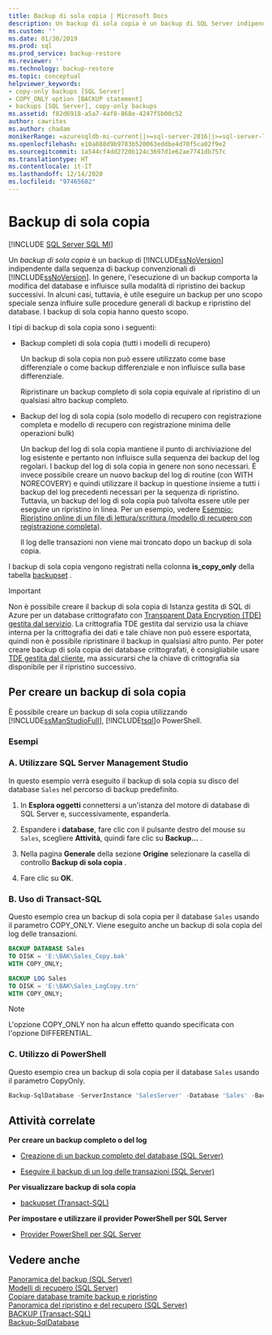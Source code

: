 ```yaml
---
title: Backup di sola copia | Microsoft Docs
description: Un backup di sola copia è un backup di SQL Server indipendente dalla sequenza dei backup di SQL Server. Non influisce sulla modalità di ripristino dei backup successivi.
ms.custom: ''
ms.date: 01/30/2019
ms.prod: sql
ms.prod_service: backup-restore
ms.reviewer: ''
ms.technology: backup-restore
ms.topic: conceptual
helpviewer_keywords:
- copy-only backups [SQL Server]
- COPY_ONLY option [BACKUP statement]
- backups [SQL Server], copy-only backups
ms.assetid: f82d6918-a5a7-4af8-868e-4247f5b00c52
author: cawrites
ms.author: chadam
monikerRange: =azuresqldb-mi-current||>=sql-server-2016||>=sql-server-linux-2017
ms.openlocfilehash: e10a888d9b9783b520063eddbe4d70f5ca02f9e2
ms.sourcegitcommit: 1a544cf4dd2720b124c3697d1e62ae7741db757c
ms.translationtype: HT
ms.contentlocale: it-IT
ms.lasthandoff: 12/14/2020
ms.locfileid: "97465682"
---
```

# <a name="copy-only-backups"></a>Backup di sola copia
[!INCLUDE [SQL Server SQL MI](../../includes/applies-to-version/sql-asdbmi.md)]

Un *backup di sola copia* è un backup di [!INCLUDE[ssNoVersion](../../includes/ssnoversion-md.md)] indipendente dalla sequenza di backup convenzionali di [!INCLUDE[ssNoVersion](../../includes/ssnoversion-md.md)]. In genere, l'esecuzione di un backup comporta la modifica del database e influisce sulla modalità di ripristino dei backup successivi. In alcuni casi, tuttavia, è utile eseguire un backup per uno scopo speciale senza influire sulle procedure generali di backup e ripristino del database. I backup di sola copia hanno questo scopo.
  
 I tipi di backup di sola copia sono i seguenti:  
  
- Backup completi di sola copia (tutti i modelli di recupero)  
  
     Un backup di sola copia non può essere utilizzato come base differenziale o come backup differenziale e non influisce sulla base differenziale.  
  
     Ripristinare un backup completo di sola copia equivale al ripristino di un qualsiasi altro backup completo.  
  
- Backup del log di sola copia (solo modello di recupero con registrazione completa e modello di recupero con registrazione minima delle operazioni bulk)  

     Un backup del log di sola copia mantiene il punto di archiviazione del log esistente e pertanto non influisce sulla sequenza dei backup del log regolari. I backup del log di sola copia in genere non sono necessari. È invece possibile creare un nuovo backup del log di routine (con WITH NORECOVERY) e quindi utilizzare il backup in questione insieme a tutti i backup del log precedenti necessari per la sequenza di ripristino. Tuttavia, un backup del log di sola copia può talvolta essere utile per eseguire un ripristino in linea. Per un esempio, vedere [Esempio: Ripristino online di un file di lettura/scrittura &#40;modello di recupero con registrazione completa&#41;](../../relational-databases/backup-restore/example-online-restore-of-a-read-write-file-full-recovery-model.md).  

     Il log delle transazioni non viene mai troncato dopo un backup di sola copia.  
  
 I backup di sola copia vengono registrati nella colonna **is_copy_only** della tabella [backupset](../../relational-databases/system-tables/backupset-transact-sql.md) .  
 
 > [!IMPORTANT]  
> Non è possibile creare il backup di sola copia di Istanza gestita di SQL di Azure per un database crittografato con [Transparent Data Encryption (TDE) gestita dal servizio](/azure/sql-database/transparent-data-encryption-azure-sql?tabs=azure-portal#service-managed-transparent-data-encryption). La crittografia TDE gestita dal servizio usa la chiave interna per la crittografia dei dati e tale chiave non può essere esportata, quindi non è possibile ripristinare il backup in qualsiasi altro punto. Per poter creare backup di sola copia dei database crittografati, è consigliabile usare [TDE gestita dal cliente](/azure/sql-database/transparent-data-encryption-byok-azure-sql), ma assicurarsi che la chiave di crittografia sia disponibile per il ripristino successivo.
  
## <a name="to-create-a-copy-only-backup"></a>Per creare un backup di sola copia  
 È possibile creare un backup di sola copia utilizzando [!INCLUDE[ssManStudioFull](../../includes/ssmanstudiofull-md.md)], [!INCLUDE[tsql](../../includes/tsql-md.md)]o PowerShell.  

### <a name="examples"></a>Esempi  
###  <a name="a-using-sql-server-management-studio"></a><a name="SSMSProcedure"></a> A. Utilizzare SQL Server Management Studio  
In questo esempio verrà eseguito il backup di sola copia su disco del database `Sales` nel percorso di backup predefinito.

1. In **Esplora oggetti** connettersi a un'istanza del motore di database di SQL Server e, successivamente, espanderla.

1. Espandere i **database**, fare clic con il pulsante destro del mouse su `Sales`, scegliere **Attività**, quindi fare clic su **Backup...** .

1. Nella pagina **Generale** della sezione **Origine** selezionare la casella di controllo **Backup di sola copia** .

1. Fare clic su **OK**.

###  <a name="b-using-transact-sql"></a><a name="TsqlProcedure"></a>B. Uso di Transact-SQL  
Questo esempio crea un backup di sola copia per il database `Sales` usando il parametro COPY_ONLY.  Viene eseguito anche un backup di sola copia del log delle transazioni.

```sql
BACKUP DATABASE Sales
TO DISK = 'E:\BAK\Sales_Copy.bak'
WITH COPY_ONLY;

BACKUP LOG Sales
TO DISK = 'E:\BAK\Sales_LogCopy.trn'
WITH COPY_ONLY;
```
  
> [!NOTE]  
> L'opzione COPY_ONLY non ha alcun effetto quando specificata con l'opzione DIFFERENTIAL.  

  
###  <a name="c-using-powershell"></a><a name="PowerShellProcedure"></a>C. Utilizzo di PowerShell  
Questo esempio crea un backup di sola copia per il database `Sales` usando il parametro CopyOnly.  
```powershell
Backup-SqlDatabase -ServerInstance 'SalesServer' -Database 'Sales' -BackupFile 'E:\BAK\Sales_Copy.bak' -CopyOnly
```  
  
##  <a name="related-tasks"></a><a name="RelatedTasks"></a> Attività correlate  
 **Per creare un backup completo o del log**  
  
- [Creazione di un backup completo del database &#40;SQL Server&#41;](../../relational-databases/backup-restore/create-a-full-database-backup-sql-server.md)  
  
- [Eseguire il backup di un log delle transazioni &#40;SQL Server&#41;](../../relational-databases/backup-restore/back-up-a-transaction-log-sql-server.md)  

 **Per visualizzare backup di sola copia**  
  
- [backupset &#40;Transact-SQL&#41;](../../relational-databases/system-tables/backupset-transact-sql.md)  
  
 **Per impostare e utilizzare il provider PowerShell per SQL Server**  
  
- [Provider PowerShell per SQL Server](../../powershell/sql-server-powershell-provider.md)  

## <a name="see-also"></a>Vedere anche  
 [Panoramica del backup &#40;SQL Server&#41;](../../relational-databases/backup-restore/backup-overview-sql-server.md)   
 [Modelli di recupero &#40;SQL Server&#41;](../../relational-databases/backup-restore/recovery-models-sql-server.md)   
 [Copiare database tramite backup e ripristino](../../relational-databases/databases/copy-databases-with-backup-and-restore.md)   
 [Panoramica del ripristino e del recupero &#40;SQL Server&#41;](../../relational-databases/backup-restore/restore-and-recovery-overview-sql-server.md)  
[BACKUP (Transact-SQL)](../../t-sql/statements/backup-transact-sql.md)  
[Backup-SqlDatabase](/powershell/module/sqlserver/backup-sqldatabase)

